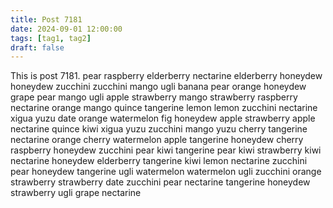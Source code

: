 ```yaml
---
title: Post 7181
date: 2024-09-01 12:00:00
tags: [tag1, tag2]
draft: false
---
```

This is post 7181.
pear
raspberry
elderberry
nectarine
elderberry
honeydew
honeydew
zucchini
zucchini
mango
ugli
banana
pear
orange
honeydew
grape
pear
mango
ugli
apple
strawberry
mango
strawberry
raspberry
nectarine
orange
mango
quince
tangerine
lemon
lemon
zucchini
nectarine
xigua
yuzu
date
orange
watermelon
fig
honeydew
apple
strawberry
apple
nectarine
quince
kiwi
xigua
yuzu
zucchini
mango
yuzu
cherry
tangerine
nectarine
orange
cherry
watermelon
apple
tangerine
honeydew
cherry
raspberry
honeydew
zucchini
pear
kiwi
tangerine
pear
kiwi
strawberry
kiwi
nectarine
honeydew
elderberry
tangerine
kiwi
lemon
nectarine
zucchini
pear
honeydew
tangerine
ugli
watermelon
watermelon
ugli
zucchini
orange
strawberry
strawberry
date
zucchini
pear
nectarine
tangerine
honeydew
strawberry
ugli
grape
nectarine
